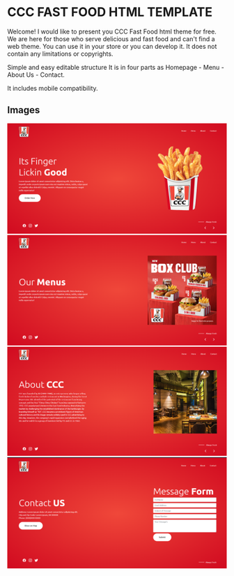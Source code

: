 <h1>CCC FAST FOOD HTML TEMPLATE</h1>

Welcome! I would like to present you CCC Fast Food html theme for free. We are here for those who serve delicious and fast food and can't find a web theme. You can use it in your store or you can develop it. It does not contain any limitations or copyrights.

Simple and easy editable structure
It is in four parts as Homepage - Menu - About Us - Contact.

It includes mobile compatibility.

<h2>Images</h2>

<img src="https://raw.githubusercontent.com/bootkitt/ccc-fastfood/main/Images/1.png">
<img src="https://raw.githubusercontent.com/bootkitt/ccc-fastfood/main/Images/2.png">
<img src="https://raw.githubusercontent.com/bootkitt/ccc-fastfood/main/Images/3.png">
<img src="https://raw.githubusercontent.com/bootkitt/ccc-fastfood/main/Images/4.png">
